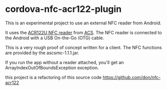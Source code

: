 # cordova-nfc-acr122-plugin

This is an experimental project to use an external NFC reader from Android.

It uses the [ACR122U NFC reader](http://www.acs.com.hk/en/products/3/acr122u-usb-nfc-reader) from [ACS](http://www.acs.com.hk/). The NFC reader is connected to the Android with a USB On-the-Go (OTG) cable.

This is a very rough proof of concept written for a client. The NFC functions are provided by the ascsmc-1.1.1.jar.

If you run the app without a reader attached, you'll get an ArrayIndexOutOfBoundsException exception.

this project is a refactoring of this source code https://github.com/don/nfc-acr122
